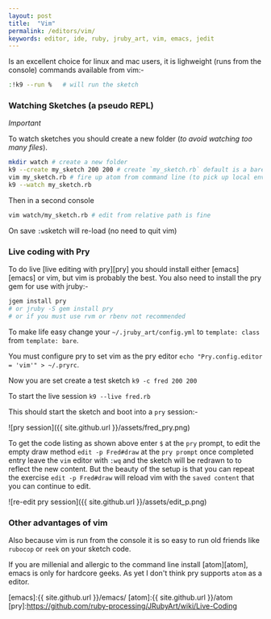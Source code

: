 ```yaml
---
layout: post
title:  "Vim"
permalink: /editors/vim/
keywords: editor, ide, ruby, jruby_art, vim, emacs, jedit
---
```


Is an excellent choice for linux and mac users, it is lighweight (runs from the console) commands available from vim:-
```bash
:!k9 --run %   # will run the sketch
```

### Watching Sketches (a pseudo REPL) ###

_Important_

To watch sketches you should create a new folder (_to avoid watching too many files_).

```bash
mkdir watch # create a new folder
k9 --create my_sketch 200 200 # create `my_sketch.rb` default is a bare sketch (set in config.yml)
vim my_sketch.rb # fire up atom from command line (to pick up local environment)
k9 --watch my_sketch.rb
```
Then in a second console

```bash
vim watch/my_sketch.rb # edit from relative path is fine
```
On save `:w`sketch will re-load (no need to quit vim)

### Live coding with Pry ###

To do live [live editing with pry][pry] you should install either [emacs][emacs] or vim, but vim is probably the best. You also need to install the pry gem for use with jruby:-

```bash
jgem install pry
# or jruby -S gem install pry
# or if you must use rvm or rbenv not recommended
```

To make life easy change your `~/.jruby_art/config.yml` to `template: class` from `template: bare`.

You must configure pry to set vim as the pry editor `echo "Pry.config.editor = 'vim'" > ~/.pryrc`.

Now you are set create a test sketch `k9 -c fred 200 200`

To start the live session `k9 --live fred.rb`

This should start the sketch and boot into a `pry` session:-

![pry session]({{ site.github.url }}/assets/fred_pry.png)

To get the code listing as shown above enter `$` at the `pry` prompt, to edit the empty draw method `edit -p Fred#draw` at the `pry prompt` once completed entry leave the `vim` editor with `:wq`
and the sketch will be redrawn to to reflect the new content. But the beauty of the setup is that you can repeat the exercise `edit -p Fred#draw` will reload vim with the `saved content` that you can continue to edit.

![re-edit pry session]({{ site.github.url }}/assets/edit_p.png)

### Other advantages of vim ###

Also because vim is run from the console it is so easy to run old friends like `rubocop` or `reek` on your sketch code.

If you are millenial and allergic to the command line install [atom][atom], emacs is only for hardcore geeks. As yet I don't think pry supports `atom` as a editor.

[emacs]:{{ site.github.url }}/emacs/
[atom]:{{ site.github.url }}/atom
[pry]:https://github.com/ruby-processing/JRubyArt/wiki/Live-Coding
